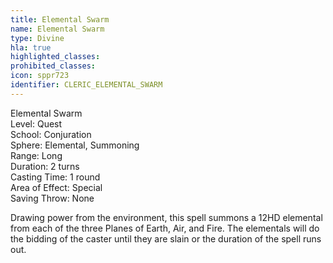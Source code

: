 ```yaml
---
title: Elemental Swarm
name: Elemental Swarm
type: Divine
hla: true
highlighted_classes: 
prohibited_classes: 
icon: sppr723
identifier: CLERIC_ELEMENTAL_SWARM
---
```

Elemental Swarm  
Level: Quest  
School: Conjuration  
Sphere: Elemental, Summoning  
Range: Long  
Duration: 2 turns  
Casting Time: 1 round  
Area of Effect: Special  
Saving Throw: None  
  
Drawing power from the environment, this spell summons a 12HD elemental from each of the three Planes of Earth, Air, and Fire. The elementals will do the bidding of the caster until they are slain or the duration of the spell runs out.  
